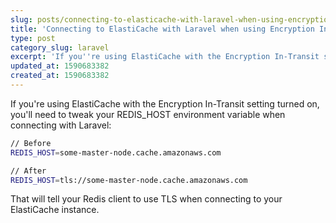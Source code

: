 ```yaml
---
slug: posts/connecting-to-elasticache-with-laravel-when-using-encryption-in-transit
title: 'Connecting to ElastiCache with Laravel when using Encryption In-Transit'
type: post
category_slug: laravel
excerpt: 'If you''re using ElastiCache with the Encryption In-Transit setting turned on, you''ll need to tweak your REDIS_HOST environment variable when connecting with Laravel'
updated_at: 1590683382
created_at: 1590683382
---
```


If you're using ElastiCache with the Encryption In-Transit setting turned on, you'll need to tweak your REDIS_HOST environment variable when connecting with Laravel:

```bash
// Before
REDIS_HOST=some-master-node.cache.amazonaws.com

// After
REDIS_HOST=tls://some-master-node.cache.amazonaws.com
```

That will tell your Redis client to use TLS when connecting to your ElastiCache instance.